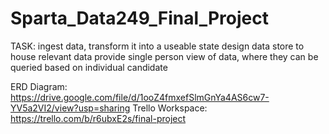 # Sparta_Data249_Final_Project

TASK: ingest data, transform it into a useable state
design data store to house relevant data
provide single person view of data, where they can be queried based on individual candidate


ERD Diagram: https://drive.google.com/file/d/1ooZ4fmxefSlmGnYa4AS6cw7-YV5a2VI2/view?usp=sharing
Trello Workspace: https://trello.com/b/r6ubxE2s/final-project
